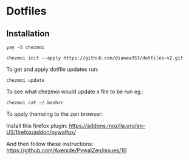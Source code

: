 # Dotfiles

## Installation

`yay -S chezmoi`

`chezmoi init --apply https://github.com/dianaw353/dotfiles-v2.git`

To get and apply dotfile updates run:

`chezmoi update`

To see what chezmoi would update x file to be run eg.:

`chezmoi cat ~/.bashrc`

To apply themeing to the zen browser:

Install this firefox plugin:
https://addons.mozilla.org/en-US/firefox/addon/pywalfox/

And then follow these instructions:
https://github.com/Axenide/PywalZen/issues/10
